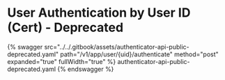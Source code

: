 # User Authentication by User ID (Cert) - Deprecated
{% swagger src="../../.gitbook/assets/authenticator-api-public-deprecated.yaml" path="/v1/app/user/{uid}/authenticate" method="post" expanded="true" fullWidth="true" %} authenticator-api-public-deprecated.yaml {% endswagger %}
